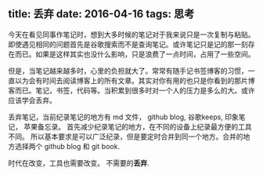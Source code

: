 title: 丢弃
date: 2016-04-16
tags: 思考
---

今天在看见同事作笔记时，想到大多时候的笔记对于我来说只是一次复制与粘贴。即使遇见相同的问题首先是谷歌搜索而不是查询笔记。或许笔记只是记的那一刻存在而已。如果是这样其实也没什么影响，只是浪费了一点时间，占用了一些空间。

但是，当笔记越来越多时，心里的负担就大了。常常有随手记书签博客的习惯，一直以为会有时间去阅读博客上的所有文章。其实对你有用的也只是你看到的那片博客而已。笔记，书签，代码等。当积累到很多时对一个人的压力是多么的大。或许应该学会丢弃。

丢弃笔记，当前纪录笔记的地方有 md 文件， github blog, 谷歌keeps, 印象笔记， 苹果备忘录。 首先减少纪录笔记的地方，在不同的设备上纪录最方便的工具不同。 所以基本要求是可以广泛纪录，但是要定时合并到同一个地方。合并的地方选择两个 github blog 和 git book.

时代在改变，工具也需要改变。 不需要的**丢弃**. 
